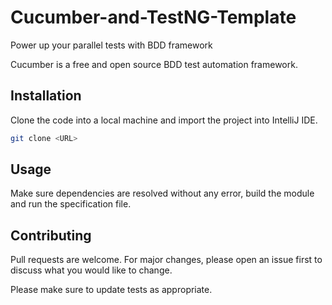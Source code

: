 # Cucumber-and-TestNG-Template
Power up your parallel tests with BDD framework

Cucumber is a free and open source BDD test automation framework.

## Installation

Clone the code into a local machine and import the project into IntelliJ IDE.
  
```bash
git clone <URL>
```

## Usage

Make sure dependencies are resolved without any error,  build the module and run the specification file.

## Contributing
Pull requests are welcome. For major changes, please open an issue first to discuss what you would like to change.

Please make sure to update tests as appropriate.
